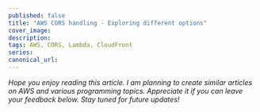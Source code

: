 ```yaml
---
published: false
title: "AWS CORS handling - Exploring different options"
cover_image: 
description:
tags: AWS, CORS, Lambda, CloudFront
series:
canonical_url:
---
```



*Hope you enjoy reading this article. I am planning to create similar articles on AWS and various programming topics. Appreciate it if you can leave your feedback below. Stay tuned for future updates!*